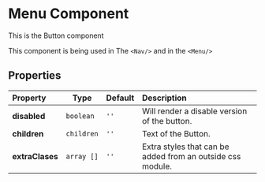 # Menu Component

This is the Button component

This component is being used in The `<Nav/>` and in the `<Menu/>`

## Properties

| Property       | Type                            | Default | Description            |
| :------------- | ------------------------------- | :------ | :--------------------- |
| **disabled** | `boolean` | `''`    | Will render a disable version of the button. |
| **children** | `children` | `''`    | Text of the Button. |
| **extraClases** | `array []` | `''`    | Extra styles that can be added from an outside css module. |
